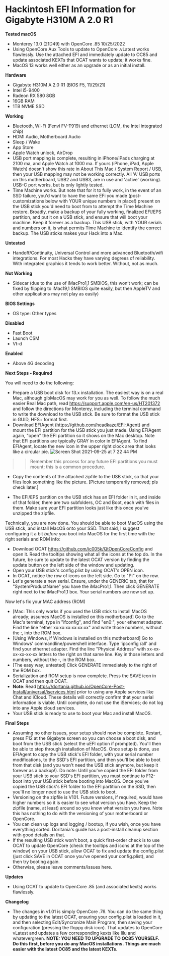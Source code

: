# Hackintosh EFI Information for Gigabyte H310M A 2.0 R1



**Tested macOS**

* Monterey 13.0 (21D49) with OpenCore .85 10/25/2022
* Using OpenCore Aux Tools to update to OpenCore .vLatest works flawlessly.  Use the attached EFI and immediately update to OC85 and update associated KEXTs that OCAT wants to update; it works fine.  
* MacOS 13 works well either as an upgrade or as an initial install.

**Hardware**

* Gigabyte H310M A 2.0 R1 (BIOS F5, 11/29/21)
* Intel i5-9400
* Radeon RX 580 8GB
* 16GB RAM
* 1TB NVME SSD 

**Working**

* Bluetooth, Wi-Fi (Fenvi FV-T919) and ethernet (LOM, the Intel integrated chip)
* HDMI Audio, Motherboard Audio
* Sleep / Wake
* App Store
* Apple Watch unlock, AirDrop
* USB port mapping is complete, resulting in iPhone/iPads charging at 2100 ma, and Apple Watch at 1000 ma.  If yours (iPhone, iPad, Apple Watch) doesn't show this rate in About This Mac / System Report / USB, then your USB mapping may not be working correctly.  All 'A' USB ports on this motherboard, USB2 and USB3, are in use and 'active' (working).  USB-C port works, but is only lightly tested.
* Time Machine works.  But note that for it to fully work, in the event of an SSD failure, you'd want to have the same EFi you made (post-customizations below with YOUR unique numbers in place!) present on the USB stick you'd need to boot from to attempt the Time Machine restore.  Broadly, make a backup of your fully working, finalized EFI/EPS partition, and put it on a USB stick, and ensure that will boot your machine.  Keep it forever as a backup.  This USB stick, with YOUR serials and numbers on it, is what permits Time Machine to identify the correct backup.  The USB sticks makes your Hack into a Mac. 

**Untested**

* Handoff/Continuity, Universal Control and more advanced Bluetooth/wifi integrations.  For most Hacks they have varying degrees of reliability.  With integrated graphics it tends to work better.  Without, not as much.   

**Not Working**

* Sidecar (due to the use of iMacPro1,1 SMBIOS, this won’t work; can be fixed by flipping to iMac19,1 SMBIOS quite easily, but then AppleTV and other applications may not play as easily)

**BIOS Settings**

* OS type: Other types

**Disabled**

* Fast Boot
* Launch CSM
* Vt-d

**Enabled**

* Above 4G decoding

**Next Steps - Required**

You will need to do the following:

* Prepare a USB boot disk for 13.x installation.  The easiest way is on a real Mac, although gibMacOS may work for you as well.  To follow the much easier Real Mac path, read https://support.apple.com/en-us/HT201372 and follow the directions for Monterey, including the terminal command to write the download to the USB stick.  Be sure to format the USB stick in GUID, HFS+ format first.
* Download EFIAgent (https://github.com/headkaze/EFI-Agent) and mount the EFI partition for the USB stick you just made.  Using EFIAgent again, "open" the EFI partition so it shows on the Mac desktop.  Note that EFI partitions are typically GRAY in color in EFIAgent.  To find EFIAgent, locate the new icon in the upper right clock area that looks like a circular pie.  ![Screen Shot 2021-09-25 at 7 22 44 PM](https://user-images.githubusercontent.com/4536776/134790066-27597b9e-a37f-47e0-87f5-d3ebbc2af59f.png)
 >>  Remember this process for any future EFI partitions you must mount; this is a common procedure.
* Copy the contents of the attached zipfile to the USB stick, so that your files look something like the picture.  [Picture temporarily removed; pls check later.]

* The EFI/EPS partition on the USB stick has an EFI folder in it, and inside of that folder, there are two subfolders, OC and Boot, each with files in them.  Make sure your EFI partition looks just like this once you've unzipped the zipfile.

Technically, you are now done.  You should be able to boot MacOS using the USB stick, and install MacOS onto your SSD.  That said, I suggest configuring it a bit *before* you boot into MacOS for the first time with the right serials and ROM info:

* Download OCAT https://github.com/ic005k/QtOpenCoreConfig and open it.  Read the tooltips showing what all the icons at the top do.  In the future, be sure to update to the latest OCAT version by finding the update button on the left side of the window and updating.  
* Open your USB stick's config.plist by using OCAT's OPEN icon.
* In OCAT, notice the row of icons on the left side.  Go to "PI" on the row.
* Let's generate a new serial.  Ensure, under the GENERIC tab, that for "SystemProductName" you have the iMacPro1,1.  Then click GENERATE right next to the iMacPro1,1 box.  Your serial numbers are now set up.

Now let's fix your MAC address (ROM)

* [Mac: This only works if you used the USB stick to install MacOS already; assumes MacOS is installed on this motherboard] Go to the Mac's terminal, type in "ifconfig", and find "en0:", your ethernet adapter.  Find the line "ether xx:xx:xx:xx:xx:xx" and write those numbers, without the :, into the ROM box.  
* [Using Windows, if Windows is installed on this motherboard] Go to Windows' commandline/powershell interface.  Type 'ipconfig /all' and find your ethernet adapter.  Find the line "Physical Address" with xx-xx-xx-xx-xx-xx letters to the right on that same line.  Key in those letters and numbers, without the -, in the ROM box.
* [The easy way; untested] Click GENERATE immediately to the right of the ROM box.
* Serialization and ROM setup is now complete.  Press the SAVE icon in OCAT and then quit OCAT.
* **Note**:  Read https://dortania.github.io/OpenCore-Post-Install/universal/iservices.html prior to using any Apple services like Chat and iCloud.  These details will correctly confirm that your serial information is viable.  Until complete, do not use the iServices; do not log into any Apple cloud services.
* Your USB stick is ready to use to boot your Mac and install MacOS.  

**Final Steps**

* Assuming no other issues, your setup should now be complete.  Restart, press F12 at the Gigabyte screen so you can choose a boot disk, and boot from the USB stick (select the uEFI option if prompted).  You'll then be able to step through installation of MacOS.  Once setup is done, use EFIAgent to copy the USB stick's EFI folder, with your serial number modifications, to the SSD's EFI partition, and then you'll be able to boot from that disk (and you won't need the USB stick anymore, but keep it forever as a backup!). Do note:  Until you've copied the EFI folder from your USB stick to your SSD's EFI partition, you must continue to F12-boot into your USB stick before booting into MacOS.  Once you've copied the USB stick's EFI folder to the EFI partition on the SSD, then you'll no longer need to use the USB stick to boot.  
* Versioning on the zipfile is V101.  Future versions, if required, would have higher numbers so it is easier to see what version you have.  Keep the zipfile (name, at least) around so you know what version you have.  Note this has nothing to do with the versioning of your motherboard or OpenCore.
* You can clean up logs and logging / bootup, if you wish, once you have everything sorted.  Doritania's guide has a post-install cleanup section with good details on that.
* If the resulting USB stick won't boot, a quick first-order check is to use OCAT to update OpenCore (check the tooltips and icons at the top of the window) on your USB stick, allow OCAT to fix and update the config.plist (just click SAVE in OCAT once you've opened your config.plist), and then try booting again.  
* Otherwise, please leave comments/issues here.

**Updates**

* Using OCAT to update to OpenCore .85 (and associated kexts) works flawlessly.  

**Changelog**

* The changes in v1.01 is simply OpenCore .76.  You can do the same thing by updating to the latest OCAT, ensuring your config.plist is loaded in it, and then selecting Edit/Syncronize Main Program, then saving your configuration (pressing the floppy disk icon).  That updates to OpenCore vLatest and updates a few corresponding kexts like lilu and whatevergreen.  **NOTE:  YOU NEED TO UPGRADE TO OC85 YOURSELF.  Do this first, before you do any MacOS installations.  Things are much easier with the latest OC85 and the latest KEXTs.**  
